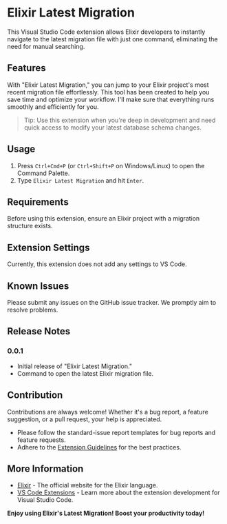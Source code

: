 # Elixir Latest Migration

This Visual Studio Code extension allows Elixir developers to instantly navigate to the latest migration file with just one command, eliminating the need for manual searching.

## Features

With "Elixir Latest Migration," you can jump to your Elixir project's most recent migration file effortlessly. This tool has been created to help you save time and optimize your workflow. I'll make sure that everything runs smoothly and efficiently for you.

> Tip: Use this extension when you're deep in development and need quick access to modify your latest database schema changes.

## Usage

1. Press `Ctrl+Cmd+P` (or `Ctrl+Shift+P` on Windows/Linux) to open the Command Palette.
2. Type `Elixir Latest Migration` and hit `Enter`.

## Requirements

Before using this extension, ensure an Elixir project with a migration structure exists.

## Extension Settings

Currently, this extension does not add any settings to VS Code.

## Known Issues

Please submit any issues on the GitHub issue tracker. We promptly aim to resolve problems.

## Release Notes

### 0.0.1

- Initial release of "Elixir Latest Migration."
- Command to open the latest Elixir migration file.

## Contribution

Contributions are always welcome! Whether it's a bug report, a feature suggestion, or a pull request, your help is appreciated.

- Please follow the standard-issue report templates for bug reports and feature requests.
- Adhere to the [Extension Guidelines](https://code.visualstudio.com/api/references/extension-guidelines) for the best practices.

## More Information

- [Elixir](https://elixir-lang.org) - The official website for the Elixir language.
- [VS Code Extensions](https://code.visualstudio.com/docs/editor/extension-marketplace) - Learn more about the extension development for Visual Studio Code.

**Enjoy using Elixir's Latest Migration! Boost your productivity today!**
